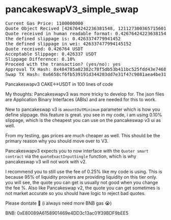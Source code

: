 # pancakeswapV3_simple_swap

<pre>
Current Gas Price: 1100000000
Quote Object Recived [426764242236381548, 121127300365715601421805300498, 1, 115277]
Quote received in human readable format: 0.42676424223638154 USDT
the defined slippage is: 0.4263374779941452
the defined slippage in wei: 426337477994145152
Quote received: 0.426764 USDT
Acceptable Slippage: 0.426337 USDT
Slippage Difference: 0.10%
Proceed with the transaction? (yes/no): yes
Approval TX Hash: 0x484785a02382c78f5db53b411bc525fdd43e746832f1486453748f800e0b09dc
Swap TX Hash: 0x6658cf6fb539191d344203dd7e31f47c9081aea4be3146138c568cc033353168
</pre>

Pancakeswapv3 CAKE&lt;->USDT in 100 lines of code

My thoughts:
Pancakeswapv3 was more tricky to develop for. 
The json files are Application Binary Interfaces (ABIs) and are needed for this to work. 

New to pancakeswap v3 is `amountOutMinimum` parameter which is how you define slippage. this feature is great. you see in my code, i am using 0.10% slippage, which is the cheapest you can use on the pancakeswap v3 ui as well.

From my testing, gas prices are much cheaper as well. This should be the primary reason why you should move over to V3.

Pancakeswapv3 expects you to now interface with the `Quoter smart contract` via the `quoteExactInputSingle` function, which is why pancakeswap v3 will not work with v2.

I recommend you to still use the fee of 0.25% like my code is using. This is because 95% of liquidity proviers are providing liquidity on this tier only. you will see, the  quote you can get is usually not good when you change the fee %. Also like Pancakeswap v2, the quote you can get sometimes is not market accurate so you should have logic to reject bad quotes.   

Please dontate 🥺 (i always need more BNB gas 😭)

BNB: 0xE80089A6158901469e4DD3c13ac01f39BDF9bEE5 
